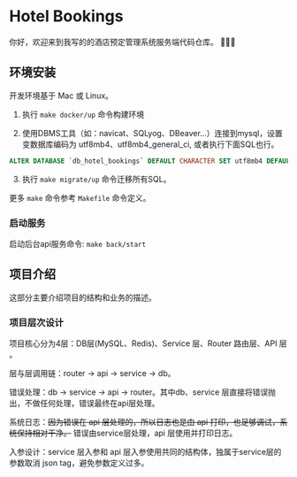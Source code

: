 # Hotel Bookings 

你好，欢迎来到我写的的酒店预定管理系统服务端代码仓库。 👏👏👏 


## 环境安装

开发环境基于 Mac 或 Linux。

1. 执行 `make docker/up` 命令构建环境

2. 使用DBMS工具（如：navicat、SQLyog、DBeaver...）连接到mysql，设置变数据库编码为 utf8mb4、utf8mb4_general_ci, 或者执行下面SQL也行。
```sql
ALTER DATABASE `db_hotel_bookings` DEFAULT CHARACTER SET utf8mb4 DEFAULT COLLATE utf8mb4_general_ci;
```

3. 执行 `make migrate/up` 命令迁移所有SQL。

更多 `make` 命令参考 `Makefile` 命令定义。

### 启动服务

启动后台api服务命令: `make back/start`


## 项目介绍

这部分主要介绍项目的结构和业务的描述。

### 项目层次设计

项目核心分为4层：DB层(MySQL、Redis)、Service 层、Router 路由层、API 层 。

层与层调用链：router -> api -> service -> db。

错误处理：db -> service -> api -> router。其中db、service 层直接将错误抛出，不做任何处理，错误最终在api层处理。

系统日志：~~因为错误在 api 层处理的，所以日志也是由 api 打印，也足够调试，系统保持相对干净。~~ 
错误由service层处理，api 层使用并打印日志。

入参设计：service 层入参和 api 层入参使用共同的结构体，独属于service层的参数取消 json tag，避免参数定义过多。